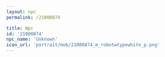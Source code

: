 ```yaml
---
layout: npc
permalink: /21000874

title: Npc
id: '21000874'
npc_name: 'Unknown'
icon_url: 'portrait/mob/21000874_m_robotwtypewhite_p.png'
---
```


